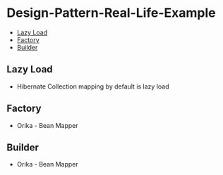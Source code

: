 # Design-Pattern-Real-Life-Example

- [Lazy Load](#lazy-load)
- [Factory](#factory)
- [Builder](#builder)
 
## Lazy Load
- Hibernate Collection mapping by default is lazy load

## Factory
- Orika - Bean Mapper

## Builder
- Orika - Bean Mapper
